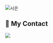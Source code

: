 ![시은](https://user-images.githubusercontent.com/97720335/204804004-39fe2dd4-17b3-490d-ac8a-a6fcc7b2daf9.png)

<h2> 🧸 My Contact </h2>
<a href="https://www.instagram.com/si__eun_s/">
  <img src="https://img.shields.io/badge/instagram-FF4D48?style=flat&logo=Instagram&logoColor=FFFFFF"/>
</a>
<a href="https://velog.io/@tlsl13>
         <img src="https://img.shields.io/badge/Velog-88A81D?style=flat&logo=velog&logoColor=FFFFFF"/></a>
